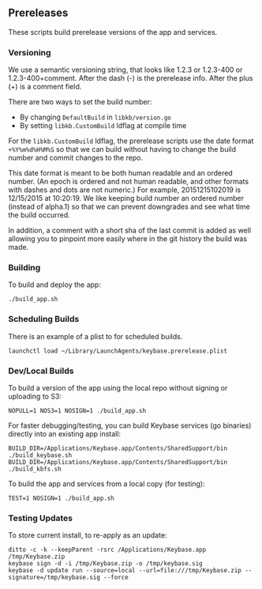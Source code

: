## Prereleases

These scripts build prerelease versions of the app and services.

### Versioning

We use a semantic versioning string, that looks like 1.2.3 or 1.2.3-400 or 1.2.3-400+comment. After the dash (-) is the prerelease info. After the plus (+) is a comment field.

There are two ways to set the build number:

- By changing `DefaultBuild` in `libkb/version.go`
- By setting `libkb.CustomBuild` ldflag at compile time

For the `libkb.CustomBuild` ldflag, the prerelease scripts use the date format `+%Y%m%d%H%M%S` so that we can build without having to change the build number and commit changes to the repo.

This date format is meant to be both human readable and an ordered number. (An epoch is ordered and not human readable,
and other formats with dashes and dots are not numeric.) For example, 20151215102019 is 12/15/2015 at 10:20:19. We like keeping build number an ordered number (instead of alpha.1) so that we can prevent downgrades and see what time the build occurred.

In addition, a comment with a short sha of the last commit is added as well allowing you to pinpoint more easily where in the git history the build was made.

### Building

To build and deploy the app:

```
./build_app.sh
```

### Scheduling Builds

There is an example of a plist to for scheduled builds.

```
launchctl load ~/Library/LaunchAgents/keybase.prerelease.plist
```

### Dev/Local Builds

To build a version of the app using the local repo without signing or uploading
to S3:

```
NOPULL=1 NOS3=1 NOSIGN=1 ./build_app.sh
```

For faster debugging/testing, you can build Keybase services (go binaries)
directly into an existing app install:

```
BUILD_DIR=/Applications/Keybase.app/Contents/SharedSupport/bin ./build_keybase.sh
BUILD_DIR=/Applications/Keybase.app/Contents/SharedSupport/bin ./build_kbfs.sh
```

To build the app and services from a local copy (for testing):

```
TEST=1 NOSIGN=1 ./build_app.sh
```

### Testing Updates

To store current install, to re-apply as an update:

```
ditto -c -k --keepParent -rsrc /Applications/Keybase.app /tmp/Keybase.zip
keybase sign -d -i /tmp/Keybase.zip -o /tmp/keybase.sig
keybase -d update run --source=local --url=file:///tmp/Keybase.zip --signature=/tmp/keybase.sig --force
```
